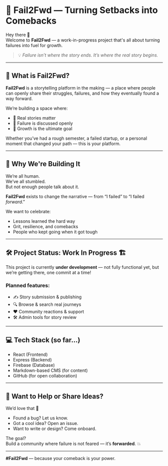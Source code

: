 # 🚀 Fail2Fwd — Turning Setbacks into Comebacks

Hey there 👋  
Welcome to **Fail2Fwd** — a work-in-progress project that's all about turning failures into fuel for growth.

> 💡 *Failure isn’t where the story ends. It’s where the real story begins.*

---

## 🎯 What is Fail2Fwd?

**Fail2Fwd** is a storytelling platform in the making — a place where people can openly share their struggles, failures, and how they eventually found a way forward.

We’re building a space where:
- 📖 Real stories matter  
- 💬 Failure is discussed openly  
- 🚀 Growth is the ultimate goal  

Whether you’ve had a rough semester, a failed startup, or a personal moment that changed your path — this is your platform.

---

## 🧠 Why We're Building It

We’re all human.  
We’ve all stumbled.  
But not enough people talk about it.

**Fail2Fwd** exists to change the narrative — from “I failed” to “I failed *forward*.”

We want to celebrate:
- Lessons learned the hard way  
- Grit, resilience, and comebacks  
- People who kept going when it got tough  

---

## 🛠️ Project Status: Work In Progress 🏗️

This project is currently **under development** — not fully functional yet, but we’re getting there, one commit at a time!

### Planned features:
- ✍️ Story submission & publishing  
- 🔍 Browse & search real journeys  
- ❤️ Community reactions & support  
- 🛠️ Admin tools for story review  

---

## 💻 Tech Stack (so far...)
- React (Frontend)  
- Express (Backend)  
- Firebase (Database)  
- Markdown-based CMS (for content)  
- GitHub (for open collaboration)  

---

## 🤝 Want to Help or Share Ideas?

We’d love that 🙌  
- Found a bug? Let us know.  
- Got a cool idea? Open an issue.  
- Want to write or design? Come onboard.  

The goal?  
Build a community where failure is not feared — it’s **forwarded**. 💥

---

**#Fail2Fwd** — because your comeback is your power.
